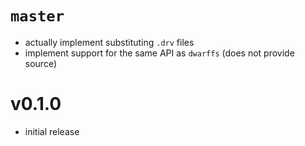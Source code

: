 <!--
SPDX-FileCopyrightText: 2023 Guillaume Girol <symphorien+git@xlumurb.eu>

SPDX-License-Identifier: CC0-1.0
-->

# `master`
- actually implement substituting `.drv` files
- implement support for the same API as `dwarffs` (does not provide source)

# v0.1.0
- initial release

